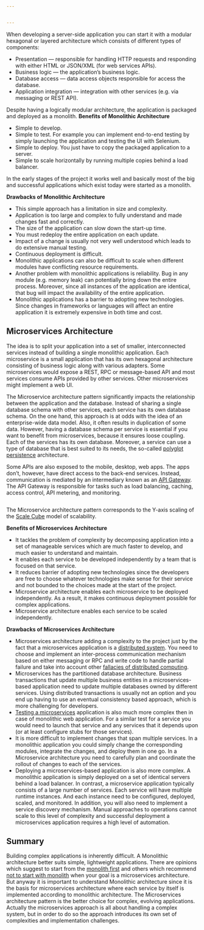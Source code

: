 ```yaml
---


---
```


<p>When developing a server-side application you can start it with a modular hexagonal or layered architecture which consists of different types of components:</p>
<ul>
<li>Presentation — responsible for handling HTTP requests and responding with either HTML or JSON/XML (for web services APIs).</li>
<li>Business logic — the application’s business logic.</li>
<li>Database access — data access objects responsible for access the database.</li>
<li>Application integration — integration with other services (e.g. via messaging or REST API).</li>
</ul>
<p>Despite having a logically modular architecture, the application is packaged and deployed as a monolith.  <strong>Benefits of Monolithic Architecture</strong></p>
<ul>
<li>Simple to develop.</li>
<li>Simple to test. For example you can implement end-to-end testing by simply launching the application and testing the UI with Selenium.</li>
<li>Simple to deploy. You just have to copy the packaged application to a server.</li>
<li>Simple to scale horizontally by running multiple copies behind a load balancer.</li>
</ul>
<p>In the early stages of the project it works well and basically most of the big and successful applications which exist today were started as a monolith.</p>
<p><strong>Drawbacks of Monolithic Architecture</strong></p>
<ul>
<li>This simple approach has a limitation in size and complexity.</li>
<li>Application is too large and complex to fully understand and made changes fast and correctly.</li>
<li>The size of the application can slow down the start-up time.</li>
<li>You must redeploy the entire application on each update.</li>
<li>Impact of a change is usually not very well understood which leads to do extensive manual testing.</li>
<li>Continuous deployment is difficult.</li>
<li>Monolithic applications can also be difficult to scale when different modules have conflicting resource requirements.</li>
<li>Another problem with monolithic applications is reliability. Bug in any module (e.g. memory leak) can potentially bring down the entire process. Moreover, since all instances of the application are identical, that bug will impact the availability of the entire application.</li>
<li>Monolithic applications has a barrier to adopting new technologies. Since changes in frameworks or languages will affect an entire application it is extremely expensive in both time and cost.</li>
</ul>
<h2 id="microservices-architecture">Microservices Architecture</h2>
<p>The idea is to split your application into a set of smaller, interconnected services instead of building a single monolithic application. Each microservice is a small application that has its own hexagonal architecture consisting of business logic along with various adapters. Some microservices would expose a REST, RPC or message-based API and most services consume APIs provided by other services. Other microservices might implement a web UI.</p>
<p>The Microservice architecture pattern significantly impacts the relationship between the application and the database. Instead of sharing a single database schema with other services, each service has its own database schema. On the one hand, this approach is at odds with the idea of an enterprise-wide data model. Also, it often results in duplication of some data. However, having a database schema per service is essential if you want to benefit from microservices, because it ensures loose coupling. Each of the services has its own database. Moreover, a service can use a type of database that is best suited to its needs, the so-called  <a href="http://www.infoq.com/presentations/The-Evolving-Panorama-of-Data">polyglot persistence</a>  architecture.</p>
<p>Some APIs are also exposed to the mobile, desktop, web apps. The apps don’t, however, have direct access to the back-end services. Instead, communication is mediated by an intermediary known as an  <a href="https://www.linkedin.com/pulse/api-gateway-pattern-ronen-hamias">API Gateway</a>. The API Gateway is responsible for tasks such as load balancing, caching, access control, API metering, and monitoring.</p>
<p><img src="https://miro.medium.com/max/60/0*nQZhIgz34givPDhY.png?q=20" alt=""></p>
<p>The Microservice architecture pattern corresponds to the Y-axis scaling of the  <a href="http://microservices.io/articles/scalecube.html">Scale Cube</a>  model of scalability.</p>
<p><strong>Benefits of Microservices Architecture</strong></p>
<ul>
<li>It tackles the problem of complexity by decomposing application into a set of manageable services which are much faster to develop, and much easier to understand and maintain.</li>
<li>It enables each service to be developed independently by a team that is focused on that service.</li>
<li>It reduces barrier of adopting new technologies since the developers are free to choose whatever technologies make sense for their service and not bounded to the choices made at the start of the project.</li>
<li>Microservice architecture enables each microservice to be deployed independently. As a result, it makes continuous deployment possible for complex applications.</li>
<li>Microservice architecture enables each service to be scaled independently.</li>
</ul>
<p><strong>Drawbacks of Microservices Architecture</strong></p>
<ul>
<li>Microservices architecture adding a complexity to the project just by the fact that a microservices application is a  <a href="http://www.antonkharenko.com/2015/06/notes-on-distributed-vs-non-distributed.html">distributed system</a>. You need to choose and implement an inter-process communication mechanism based on either messaging or RPC and write code to handle partial failure and take into account other  <a href="http://www.antonkharenko.com/2015/06/notes-on-fallacies-of-distributed.html">fallacies of distributed computing</a>.</li>
<li>Microservices has the partitioned database architecture. Business transactions that update multiple business entities in a microservices-based application need to update multiple databases owned by different services. Using distributed transactions is usually not an option and you end up having to use an eventual consistency based approach, which is more challenging for developers.</li>
<li><a href="http://martinfowler.com/articles/microservice-testing/">Testing a microservices</a>  application is also much more complex then in case of monolithic web application. For a similar test for a service you would need to launch that service and any services that it depends upon (or at least configure stubs for those services).</li>
<li>It is more difficult to implement changes that span multiple services. In a monolithic application you could simply change the corresponding modules, integrate the changes, and deploy them in one go. In a Microservice architecture you need to carefully plan and coordinate the rollout of changes to each of the services.</li>
<li>Deploying a microservices-based application is also more complex. A monolithic application is simply deployed on a set of identical servers behind a load balancer. In contrast, a microservice application typically consists of a large number of services. Each service will have multiple runtime instances. And each instance need to be configured, deployed, scaled, and monitored. In addition, you will also need to implement a service discovery mechanism. Manual approaches to operations cannot scale to this level of complexity and successful deployment a microservices application requires a high level of automation.</li>
</ul>
<h2 id="summary">Summary</h2>
<p>Building complex applications is inherently difficult. A Monolithic architecture better suits simple, lightweight applications. There are opinions which suggest to start from the  <a href="http://martinfowler.com/bliki/MonolithFirst.html">monolith first</a>  and others which recommend  <a href="http://martinfowler.com/articles/dont-start-monolith.html">not to start with monolith</a>  when your goal is a microservices architecture. But anyway it is important to understand Monolithic architecture since it is the basis for microservices architecture where each service by itself is implemented according to monolithic architecture. The Microservices architecture pattern is the better choice for complex, evolving applications. Actually the microservices approach is all about handling a complex system, but in order to do so the approach introduces its own set of complexities and implementation challenges.</p>

